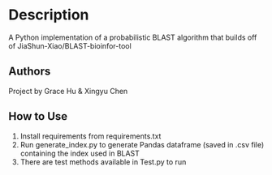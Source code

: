 # Description
A Python implementation of a probabilistic BLAST algorithm that builds off of JiaShun-Xiao/BLAST-bioinfor-tool

## Authors
Project by Grace Hu & Xingyu Chen

## How to Use
1) Install requirements from requirements.txt
2) Run generate_index.py to generate Pandas dataframe (saved in .csv file) containing the index used in BLAST
3) There are test methods available in Test.py to run
